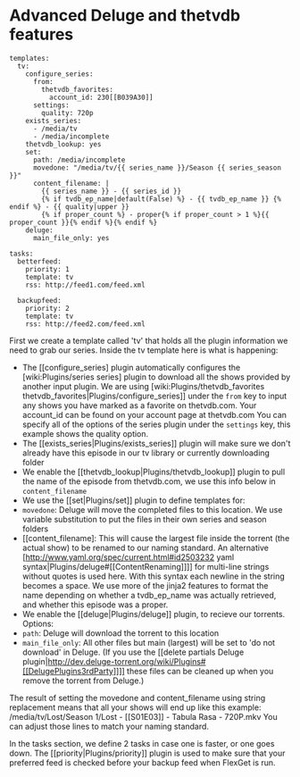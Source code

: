 # Advanced Deluge and thetvdb features


    templates:
      tv:
        configure_series:
          from:
            thetvdb_favorites:
              account_id: 230[[B039A30]]
          settings:
            quality: 720p
        exists_series:
          - /media/tv
          - /media/incomplete
        thetvdb_lookup: yes
        set:
          path: /media/incomplete
          movedone: "/media/tv/{{ series_name }}/Season {{ series_season }}"
          content_filename: |
            {{ series_name }} - {{ series_id }}
            {% if tvdb_ep_name|default(False) %} - {{ tvdb_ep_name }} {% endif %} - {{ quality|upper }}
            {% if proper_count %} - proper{% if proper_count > 1 %}{{ proper_count }}{% endif %}{% endif %}
        deluge:
          main_file_only: yes
    
    tasks:
      betterfeed:
        priority: 1
        template: tv
        rss: http://feed1.com/feed.xml
    
      backupfeed:
        priority: 2
        template: tv
        rss: http://feed2.com/feed.xml


First we create a template called 'tv' that holds all the plugin information we need to grab our series. Inside the tv template here is what is happening:
 - The [[configure_series] plugin automatically configures the [wiki:Plugins/series series] plugin to download all the shows provided by another input plugin. We are using [wiki:Plugins/thetvdb_favorites thetvdb_favorites|Plugins/configure_series]] under the `from` key to input any shows you have marked as a favorite on thetvdb.com. Your account_id can be found on your account page at thetvdb.com You can specify all of the options of the series plugin under the `settings` key, this example shows the quality option.
 - The [[exists_series|Plugins/exists_series]] plugin will make sure we don't already have this episode in our tv library or currently downloading folder
 - We enable the [[thetvdb_lookup|Plugins/thetvdb_lookup]] plugin to pull the name of the episode from thetvdb.com, we use this info below in `content_filename`
 - We use the [[set|Plugins/set]] plugin to define templates for:
  - `movedone`: Deluge will move the completed files to this location. We use variable substitution to put the files in their own series and season folders
  - [[content_filename]: This will cause the largest file inside the torrent (the actual show) to be renamed to our naming standard. An alternative [http://www.yaml.org/spec/current.html#id2503232 yaml syntax|Plugins/deluge#[[ContentRenaming]]]] for multi-line strings without quotes is used here. With this syntax each newline in the string becomes a space. We use more of the jinja2 features to format the name depending on whether a tvdb_ep_name was actually retrieved, and whether this episode was a proper. 
 - We enable the [[deluge|Plugins/deluge]] plugin, to recieve our torrents. Options:
  - `path`: Deluge will download the torrent to this location
  - `main_file_only`: All other files but main (largest) will be set to 'do not download' in Deluge. (If you use the [[delete partials Deluge plugin|http://dev.deluge-torrent.org/wiki/Plugins#[[DelugePlugins3rdParty]]]] these files can be cleaned up when you remove the torrent from Deluge.) 

The result of setting the movedone and content_filename using string replacement means that all your shows will end up like this example:
 /media/tv/Lost/Season 1/Lost - [[S01E03]] - Tabula Rasa - 720P.mkv
You can adjust those lines to match your naming standard.

In the tasks section, we define 2 tasks in case one is faster, or one goes down. The [[priority|Plugins/priority]] plugin is used to make sure that your preferred feed is checked before your backup feed when FlexGet is run.
